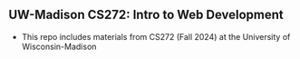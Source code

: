 ## UW-Madison CS272: Intro to Web Development
- This repo includes materials from CS272 (Fall 2024) at the University of Wisconsin-Madison
  
